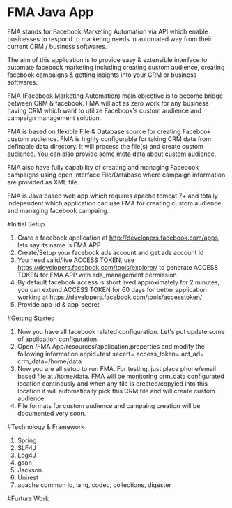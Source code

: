 # FMA Java App

FMA stands for Facebook Marketing Automation via API which enable businesses to respond to marketing needs in automated way from their current CRM / business softwares.

The aim of this application is to provide easy &amp; extensible interface to automate facebook marketing including creating custom audience, creating facebook campaigns & getting insights into your CRM or business softwares.

FMA (Facebook Marketing Automation) main objective is to become bridge between CRM & facebook. FMA will act as zero work for any business having CRM which want to utilize Facebook's custom audience and campaign management solution. 

FMA is based on flexible File & Database source for creating Facebook custom audience. FMA is highly configurable for taking CRM data from definable data directory. It will process the file(s) and create custom audience. You can also provide some meta data about custom audience. 

FMA also have fully capability of creating and managing Facebook campaigns using open interface File/Database where campaign information are provided as XML file. 

FMA is Java based web app which requires apache tomcat 7+ and totally independent which application can use FMA for creating custom audience and managing facebook campaing. 

#Initial Setup
1. Crate a facebook application at http://developers.facebook.com/apps, lets say its name is FMA APP
2. Create/Setup your facebook ads account and get ads account id 
3. You need valid/live ACCESS TOKEN, use https://developers.facebook.com/tools/explorer/ to generate ACCESS TOKEN for FMA APP with ads_management permission
4. By default facebook access is short lived approximately for 2 minutes, you can extend ACCESS TOKEN for 60 days for better application working at https://developers.facebook.com/tools/accesstoken/
4. Provide app_id & app_secret

#Getting Started
1. Now you have all facebook related configuration. Let's put update some of application configuration. 
2. Open /FMA App/resources/application.properties and modify the following information
    appid=test
    secert=
    access_token=
    act_ad=
    crm_data=/home/data
3. Now you are all setup to run FMA. For testing, just place phone/email based file at /home/data. FMA will be monitoring crm_data configurated location continously and when any file is created/copyied into this location it will automatically pick this CRM file and will create custom audience. 
4. File formats for custom audience and campaing creation will be documented very soon. 

#Technology & Framework 
1. Spring
2. SLF4J
3. Log4J
4. gson
5. Jackson
6. Unirest
7. apache common io, lang, codec, collections, digester

#Furture Work
